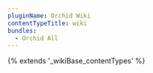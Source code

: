 ```yaml
---
pluginName: Orchid Wiki
contentTypeTitle: wiki
bundles:
  - Orchid All
---
```


{% extends '_wikiBase_contentTypes' %}
